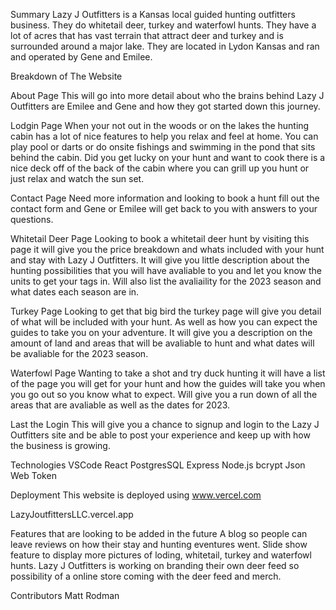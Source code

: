 Summary
Lazy J Outfitters is a Kansas local guided hunting outfitters business. They do whitetail deer, turkey and waterfowl hunts. They have a lot of acres that has vast terrain that attract deer and turkey and is surrounded around a major lake. They are located in Lydon Kansas and ran and operated by Gene and Emilee.

Breakdown of The Website

About Page
This will go into more detail about who the brains behind Lazy J Outfitters are Emilee and Gene and how they got started down this journey. 

Lodgin Page 
When your not out in the woods or on the lakes the hunting cabin has a lot of nice features to help you relax and feel at home. You can play pool or darts or do onsite fishings and swimming in the pond that sits behind the cabin. Did you get lucky on your hunt and want to cook there is a nice deck off of the back of the cabin where you can grill up you hunt or just relax and watch the sun set.

Contact Page 
Need more information and looking to book a hunt fill out the contact form and Gene or Emilee will get back to you with answers to your questions.

Whitetail Deer Page
Looking to book a whitetail deer hunt by visiting this page it will give you the price breakdown and whats included with your hunt and stay with Lazy J Outfitters. It will give you little description about the hunting possibilities that you will have avaliable to you and let you know the units to get your tags in. Will also list the avaliaility for the 2023 season and what dates each season are in. 

Turkey Page
Looking to get that big bird the turkey page will give you detail of what will be included with your hunt. As well as how you can expect the guides to take you on your adventure. It will give you a description on the amount of land and areas that will be avaliable to hunt and what dates will be avaliable for the 2023 season. 

Waterfowl Page
Wanting to take a shot and try duck hunting it will have a list of the page you will get for your hunt and how the guides will take you when you go out so you know what to expect. Will give you a run down of all the areas that are avaliable as well as the dates for 2023.

Last the Login 
This will give you a chance to signup and login to the Lazy J Outfitters site and be able to post your experience and keep up with how the business is growing.

Technologies
VSCode
React
PostgresSQL
Express
Node.js
bcrypt
Json Web Token

Deployment 
This website is deployed using www.vercel.com 

LazyJoutfittersLLC.vercel.app


Features that are looking to be added in the future
A blog so people can leave reviews on how their stay and hunting eventures went. 
Slide show feature to display more pictures of loding, whitetail, turkey and waterfowl hunts.
Lazy J Outfitters is working on branding their own deer feed so possibility of a online store coming with the deer feed and merch.

Contributors
Matt Rodman